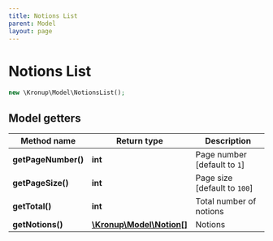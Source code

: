 ```yaml
---
title: Notions List
parent: Model
layout: page
---
```


# Notions List

```php
new \Kronup\Model\NotionsList();
```

## Model getters

Method name | Return type | Description
------------ | ------------- | -------------
**getPageNumber()** | **int** | Page number   [default to `1`]
**getPageSize()** | **int** | Page size   [default to `100`]
**getTotal()** | **int** | Total number of notions
**getNotions()** | [**\Kronup\Model\Notion[]**](../Notion) | Notions

